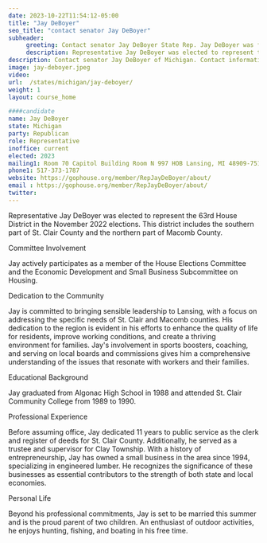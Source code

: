 ```yaml
---
date: 2023-10-22T11:54:12-05:00
title: "Jay DeBoyer"
seo_title: "contact senator Jay DeBoyer"
subheader:
     greeting: Contact senator Jay DeBoyer State Rep. Jay DeBoyer was first elected to serve the 35th District in the Michigan House of Representatives in November 2020.Rep. Jay DeBoyer represents the 34th House District, which covers most of Lenawee County.
     description: Representative Jay DeBoyer was elected to represent the 63rd House District in the November 2022 elections. This district includes the southern part of St. Clair County and the northern part of Macomb County.
description: Contact senator Jay DeBoyer of Michigan. Contact information for Jay DeBoyer includes email address, phone number, and mailing address.
image: jay-deboyer.jpeg
video:
url:  /states/michigan/jay-deboyer/
weight: 1
layout: course_home

####candidate
name: Jay DeBoyer
state: Michigan
party: Republican
role: Representative
inoffice: current
elected: 2023
mailing1: Room 70 Capitol Building Room N 997 HOB Lansing, MI 48909-7514
phone1: 517-373-1787
website: https://gophouse.org/member/RepJayDeBoyer/about/
email : https://gophouse.org/member/RepJayDeBoyer/about/
twitter:
---
```


Representative Jay DeBoyer was elected to represent the 63rd House District in the November 2022 elections. This district includes the southern part of St. Clair County and the northern part of Macomb County.

Committee Involvement

Jay actively participates as a member of the House Elections Committee and the Economic Development and Small Business Subcommittee on Housing.

Dedication to the Community

Jay is committed to bringing sensible leadership to Lansing, with a focus on addressing the specific needs of St. Clair and Macomb counties. His dedication to the region is evident in his efforts to enhance the quality of life for residents, improve working conditions, and create a thriving environment for families. Jay's involvement in sports boosters, coaching, and serving on local boards and commissions gives him a comprehensive understanding of the issues that resonate with workers and their families.

Educational Background

Jay graduated from Algonac High School in 1988 and attended St. Clair Community College from 1989 to 1990.

Professional Experience

Before assuming office, Jay dedicated 11 years to public service as the clerk and register of deeds for St. Clair County. Additionally, he served as a trustee and supervisor for Clay Township. With a history of entrepreneurship, Jay has owned a small business in the area since 1994, specializing in engineered lumber. He recognizes the significance of these businesses as essential contributors to the strength of both state and local economies.

Personal Life

Beyond his professional commitments, Jay is set to be married this summer and is the proud parent of two children. An enthusiast of outdoor activities, he enjoys hunting, fishing, and boating in his free time.
